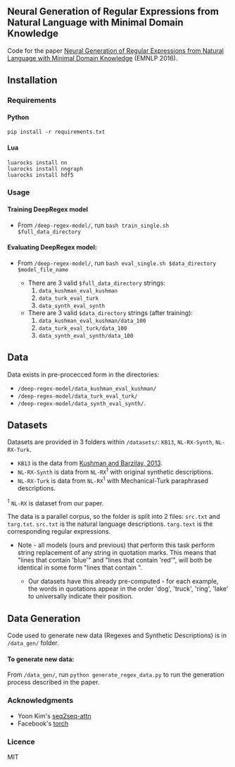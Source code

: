 ## Neural Generation of Regular Expressions from Natural Language with Minimal Domain Knowledge

Code for the paper [Neural Generation of Regular Expressions from Natural Language
with Minimal Domain Knowledge](http://arxiv.org/abs/1608.03000) (EMNLP 2016).

## Installation

### Requirements
#### Python
`pip install -r requirements.txt`
#### Lua
```
luarocks install nn
luarocks install nngraph
luarocks install hdf5
```

### Usage
#### Training DeepRegex model
 * From `/deep-regex-model/`, run `bash train_single.sh $full_data_directory`

#### Evaluating DeepRegex model:
* From `/deep-regex-model/`, run `bash eval_single.sh $data_directory $model_file_name`

	* There are 3 valid `$full_data_directory` strings: 
		1. `data_kushman_eval_kushman`
		2. `data_turk_eval_turk`
		3. `data_synth_eval_synth`
	* There are 3 valid `$data_directory` strings (after training): 
		1. `data_kushman_eval_kushman/data_100`
		2. `data_turk_eval_turk/data_100`
		3. `data_synth_eval_synth/data_100`

## Data
Data exists in pre-procecced form in the directories:

* `/deep-regex-model/data_kushman_eval_kushman/`
* `/deep-regex-model/data_turk_eval_turk/`
* `/deep-regex-model/data_synth_eval_synth/`.

## Datasets
Datasets are provided in 3 folders within `/datasets/`: `KB13`, `NL-RX-Synth`, `NL-RX-Turk`. 

* `KB13` is the data from [Kushman and Barzilay, 2013](http://people.csail.mit.edu/nkushman/papers/naacl2013.pdf). 
* `NL-RX-Synth` is data from `NL-RX`<sup>1</sup> with original synthetic descriptions.
* `NL-RX-Turk` is data from `NL-RX`<sup>1</sup> with Mechanical-Turk paraphrased descriptions.

<sup>1</sup> `NL-RX` is dataset from our paper.

The data is a parallel corpus, so the folder is split into 2 files: `src.txt` and `targ.txt`. `src.txt` is the natural language descriptions. `targ.text` is the corresponding regular expressions.

* Note - all models (ours and previous) that perform this task perform string replacement of any string in quotation marks. This means that "lines that contain 'blue'" and "lines that contain 'red'", will both be identical in some form "lines that contain <WORD>".
	* Our datasets have this already pre-computed - for each example, the words in quotations appear in the order 'dog', 'truck', 'ring', 'lake' to universally indicate their position.

## Data Generation
Code used to generate new data (Regexes and Synthetic Descriptions) is in `/data_gen/` folder.

#### To generate new data:
From `/data_gen/`, run `python generate_regex_data.py` to run the generation process described in the paper.


### Acknowledgments
*  Yoon Kim's [seq2seq-attn](https://github.com/harvardnlp/seq2seq-attn)
* Facebook's [torch](https://github.com/torch/torch7)

### Licence
MIT